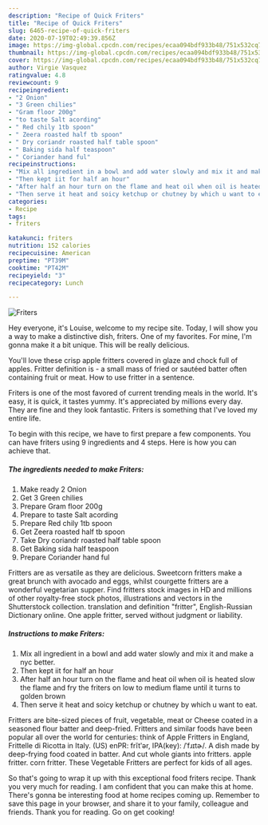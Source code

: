 ```yaml
---
description: "Recipe of Quick Friters"
title: "Recipe of Quick Friters"
slug: 6465-recipe-of-quick-friters
date: 2020-07-19T02:49:39.856Z
image: https://img-global.cpcdn.com/recipes/ecaa094bdf933b48/751x532cq70/friters-recipe-main-photo.jpg
thumbnail: https://img-global.cpcdn.com/recipes/ecaa094bdf933b48/751x532cq70/friters-recipe-main-photo.jpg
cover: https://img-global.cpcdn.com/recipes/ecaa094bdf933b48/751x532cq70/friters-recipe-main-photo.jpg
author: Virgie Vasquez
ratingvalue: 4.8
reviewcount: 9
recipeingredient:
- "2 Onion"
- "3 Green chilies"
- "Gram floor 200g"
- "to taste Salt acording"
- " Red chily 1tb spoon"
- " Zeera roasted half tb spoon"
- " Dry coriandr roasted half table spoon"
- " Baking sida half teaspoon"
- " Coriander hand ful"
recipeinstructions:
- "Mix all ingredient in a bowl and add water slowly and mix it and make a nyc better."
- "Then kept iit for half an hour"
- "After half an hour turn on the flame and heat oil when oil is heated slow the flame and fry the friters on low to medium flame until it turns to golden brown"
- "Then serve it heat and soicy ketchup or chutney by which u want to eat."
categories:
- Recipe
tags:
- friters

katakunci: friters 
nutrition: 152 calories
recipecuisine: American
preptime: "PT39M"
cooktime: "PT42M"
recipeyield: "3"
recipecategory: Lunch

---
```



![Friters](https://img-global.cpcdn.com/recipes/ecaa094bdf933b48/751x532cq70/friters-recipe-main-photo.jpg)

Hey everyone, it's Louise, welcome to my recipe site. Today, I will show you a way to make a distinctive dish, friters. One of my favorites. For mine, I'm gonna make it a bit unique. This will be really delicious.

You&#39;ll love these crisp apple fritters covered in glaze and chock full of apples. Fritter definition is - a small mass of fried or sautéed batter often containing fruit or meat. How to use fritter in a sentence.

Friters is one of the most favored of current trending meals in the world. It's easy, it is quick, it tastes yummy. It's appreciated by millions every day. They are fine and they look fantastic. Friters is something that I've loved my entire life.


To begin with this recipe, we have to first prepare a few components. You can have friters using 9 ingredients and 4 steps. Here is how you can achieve that.

<!--inarticleads1-->

##### The ingredients needed to make Friters:

1. Make ready 2 Onion
1. Get 3 Green chilies
1. Prepare Gram floor 200g
1. Prepare to taste Salt acording
1. Prepare  Red chily 1tb spoon
1. Get  Zeera roasted half tb spoon
1. Take  Dry coriandr roasted half table spoon
1. Get  Baking sida half teaspoon
1. Prepare  Coriander hand ful


Fritters are as versatile as they are delicious. Sweetcorn fritters make a great brunch with avocado and eggs, whilst courgette fritters are a wonderful vegetarian supper. Find fritters stock images in HD and millions of other royalty-free stock photos, illustrations and vectors in the Shutterstock collection. translation and definition &#34;fritter&#34;, English-Russian Dictionary online. One apple fritter, served without judgment or liability. 

<!--inarticleads2-->

##### Instructions to make Friters:

1. Mix all ingredient in a bowl and add water slowly and mix it and make a nyc better.
1. Then kept iit for half an hour
1. After half an hour turn on the flame and heat oil when oil is heated slow the flame and fry the friters on low to medium flame until it turns to golden brown
1. Then serve it heat and soicy ketchup or chutney by which u want to eat.


Fritters are bite-sized pieces of fruit, vegetable, meat or Cheese coated in a seasoned flour batter and deep-fried. Fritters and similar foods have been popular all over the world for centuries: think of Apple Fritters in England, Frittelle di Ricotta in Italy. (US) enPR: frĭtʹər, IPA(key): /ˈfɹɪtɚ/. A dish made by deep-frying food coated in batter. And cut whole giants into fritters. apple fritter. corn fritter. These Vegetable Fritters are perfect for kids of all ages. 

So that's going to wrap it up with this exceptional food friters recipe. Thank you very much for reading. I am confident that you can make this at home. There's gonna be interesting food at home recipes coming up. Remember to save this page in your browser, and share it to your family, colleague and friends. Thank you for reading. Go on get cooking!
